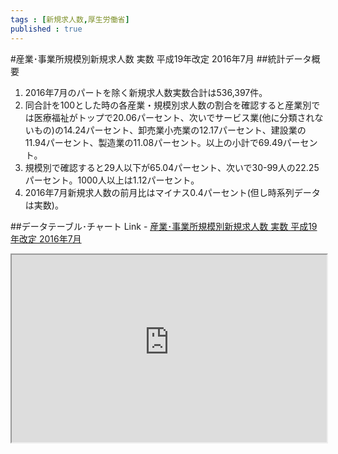 ```yaml
--- 
tags : [新規求人数,厚生労働省] 
published : true
---
```

#産業･事業所規模別新規求人数 実数 平成19年改定 2016年7月
##統計データ概要
1. 2016年7月のパートを除く新規求人数実数合計は536,397件。
1. 同合計を100とした時の各産業・規模別求人数の割合を確認すると産業別では医療福祉がトップで20.06パーセント、次いでサービス業(他に分類されないもの)の14.24パーセント、卸売業小売業の12.17パーセント、建設業の11.94パーセント、製造業の11.08パーセント。以上の小計で69.49パーセント。
1. 規模別で確認すると29人以下が65.04パーセント、次いで30-99人の22.25パーセント。1000人以上は1.12パーセント。
1. 2016年7月新規求人数の前月比はマイナス0.4パーセント(但し時系列データは実数)。

##データテーブル･チャート
Link - [産業･事業所規模別新規求人数 実数 平成19年改定 2016年7月](
http://knowledgevault.saecanet.com/charts/am-consulting.co.jp-2016-08-30-11-04-06.html
)

<iframe src="
http://knowledgevault.saecanet.com/charts/am-consulting.co.jp-2016-08-30-11-04-06.html
" width="100%" height="300px"></iframe>